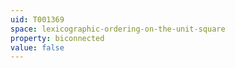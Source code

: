 ```yaml
---
uid: T001369
space: lexicographic-ordering-on-the-unit-square
property: biconnected
value: false
---
```

